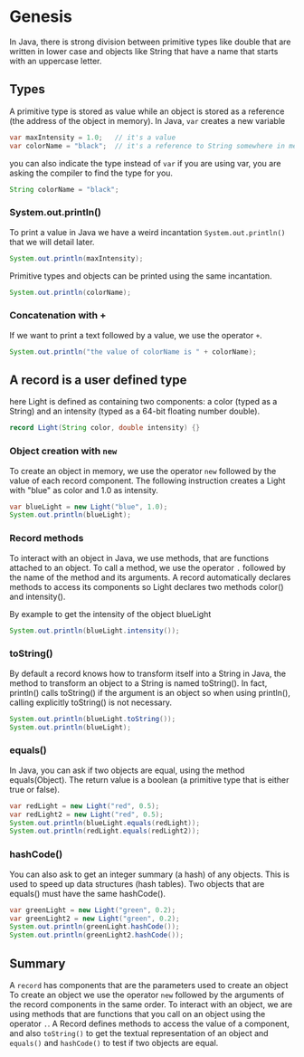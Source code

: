# Genesis
In Java, there is strong division between primitive types like double that are written in lower case and
objects like String that have a name that starts with an uppercase letter.

## Types
A primitive type is stored as value while an object is stored as
a reference (the address of the object in memory).
In Java, `var` creates a new variable
```java
var maxIntensity = 1.0;   // it's a value
var colorName = "black";  // it's a reference to String somewhere in memory

```

you can also indicate the type instead of `var`
if you are using var, you are asking the compiler to find the type for you.
```java
String colorName = "black";
```

### System.out.println()
To print a value in Java we have a weird incantation `System.out.println()` that we will detail later.
```java
System.out.println(maxIntensity);
```

Primitive types and objects can be printed using the same incantation.
```java
System.out.println(colorName);
```

### Concatenation with +
If we want to print a text followed by a value, we use the operator `+`.
```java
System.out.println("the value of colorName is " + colorName);
```


## A record is a user defined type
here Light is defined as containing two components: a color (typed as a String) and
an intensity (typed as a 64-bit floating number double).
```java
record Light(String color, double intensity) {}
```

### Object creation with `new`
To create an object in memory, we use the operator `new` followed by the value of each record component.
The following instruction creates a Light with "blue" as color and 1.0 as intensity.
```java
var blueLight = new Light("blue", 1.0);
System.out.println(blueLight);
```

### Record methods
To interact with an object in Java, we use methods, that are functions attached to an object.
To call a method, we use the operator `.` followed by the name of the method and its arguments.
A record automatically declares methods to access its components so Light declares two methods
color() and intensity().

By example to get the intensity of the object blueLight
```java
System.out.println(blueLight.intensity());
```

### toString()
By default a record knows how to transform itself into a String
in Java, the method to transform an object to a String is named toString().
In fact, println() calls toString() if the argument is an object
so when using println(), calling explicitly toString() is not necessary.
```java
System.out.println(blueLight.toString());
System.out.println(blueLight);
```

### equals()
In Java, you can ask if two objects are equal, using the method equals(Object).
The return value is a boolean (a primitive type that is either true or false).
```java
var redLight = new Light("red", 0.5);
var redLight2 = new Light("red", 0.5);
System.out.println(blueLight.equals(redLight));
System.out.println(redLight.equals(redLight2));
```

### hashCode()
You can also ask to get an integer summary (a hash) of any objects.
This is used to speed up data structures (hash tables).
Two objects that are equals() must have the same hashCode().
```java
var greenLight = new Light("green", 0.2);
var greenLight2 = new Light("green", 0.2);
System.out.println(greenLight.hashCode());
System.out.println(greenLight2.hashCode());
```


## Summary
A `record` has components that are the parameters used to create an object
To create an object we use the operator `new` followed by the arguments of the
record components in the same order.
To interact with an object, we are using methods that are functions that you
call on an object using the operator `.`.
A Record defines methods to access the value of a component, and also
`toString()` to get the textual representation of an object and
`equals()` and `hashCode()` to test if two objects are equal.
